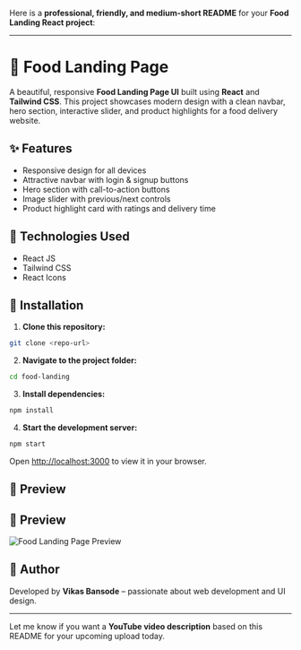 Here is a **professional, friendly, and medium-short README** for your **Food Landing React project**:

---

# 🥗 Food Landing Page

A beautiful, responsive **Food Landing Page UI** built using **React** and **Tailwind CSS**. This project showcases modern design with a clean navbar, hero section, interactive slider, and product highlights for a food delivery website.

## ✨ Features

* Responsive design for all devices
* Attractive navbar with login & signup buttons
* Hero section with call-to-action buttons
* Image slider with previous/next controls
* Product highlight card with ratings and delivery time

## 🚀 Technologies Used

* React JS
* Tailwind CSS
* React Icons

## 📂 Installation

1. **Clone this repository:**

```bash
git clone <repo-url>
```

2. **Navigate to the project folder:**

```bash
cd food-landing
```

3. **Install dependencies:**

```bash
npm install
```

4. **Start the development server:**

```bash
npm start
```

Open [http://localhost:3000](http://localhost:3000) to view it in your browser.

## 📸 Preview

## 📸 Preview

![Food Landing Page Preview](/assets/images/fudo.jpg)


## 🙌 Author

Developed by **Vikas Bansode** – passionate about web development and UI design.

---

Let me know if you want a **YouTube video description** based on this README for your upcoming upload today.
